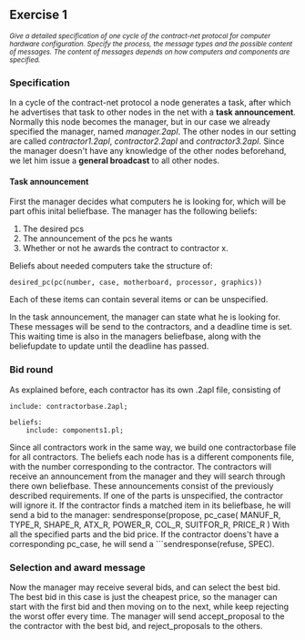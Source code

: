 ## Exercise 1

<sub>*Give a detailed specification of one cycle of the contract-net protocol for computer hardware configuration. Specify the process, the message types and the possible content of messages. The content of messages depends on how computers and components are specified.*</sub>

### Specification

In a cycle of the contract-net protocol a node generates a task, after which he advertises that task to other nodes in the net with a **task
announcement**. Normally this node becomes the manager, but in our case we already specified the manager, named *manager.2apl*. The other nodes in our setting are called *contractor1.2apl*,
*contractor2.2apl* and *contractor3.2apl*. Since the manager doesn't have any knowledge of the other nodes beforehand, we let him issue
a **general broadcast** to all other nodes.

#### Task announcement

First the manager decides what computers he is looking for, which will be part ofhis inital beliefbase. The manager has the following
beliefs:
1. The desired pcs
2. The announcement of the pcs he wants
3. Whether or not he awards the contract to contractor x.

Beliefs about needed computers take the structure of:

    desired_pc(pc(number, case, motherboard, processor, graphics))
Each of these items can contain several items or can be unspecified. 

In the task announcement, the manager can state what he is looking for. These messages will be send to the contractors, and a deadline time
is set. This waiting time is also in the managers beliefbase, along with the beliefupdate to update until the deadline has passed.

### Bid round

As explained before, each contractor has its own .2apl file, consisting of

    include: contractorbase.2apl;
    
    beliefs:
	    include: components1.pl;
	    
Since all contractors work in the same way, we build one contractorbase file for all contractors. The beliefs each node has is a different components
file, with the number corresponding to the contractor. The contractors will receive an announcement from the manager and they will search
through there own beliefbase. These announcements consist of the previously described requirements. If one of the parts is unspecified,
the contractor will ignore it. If the contractor finds a matched item in its beliefbase, he will send a bid to the manager:
    sendresponse(propose,
					pc_case(
						MANUF_R,
						TYPE_R,
						SHAPE_R,
						ATX_R,
						POWER_R,
						COL_R,
						SUITFOR_R,
						PRICE_R
					)
With all the specified parts and the bid price. If the contractor doens't have a corresponding pc_case, he will send a ```sendresponse(refuse, SPEC).

### Selection and award message
Now the manager may receive several bids, and can select the best bid. The best bid in this case is just the cheapest price, so the manager
can start with the first bid and then moving on to the next, while keep rejecting the worst offer every time. The manager will send
accept_proposal to the the contractor with the best bid, and reject_proposals to the others.

